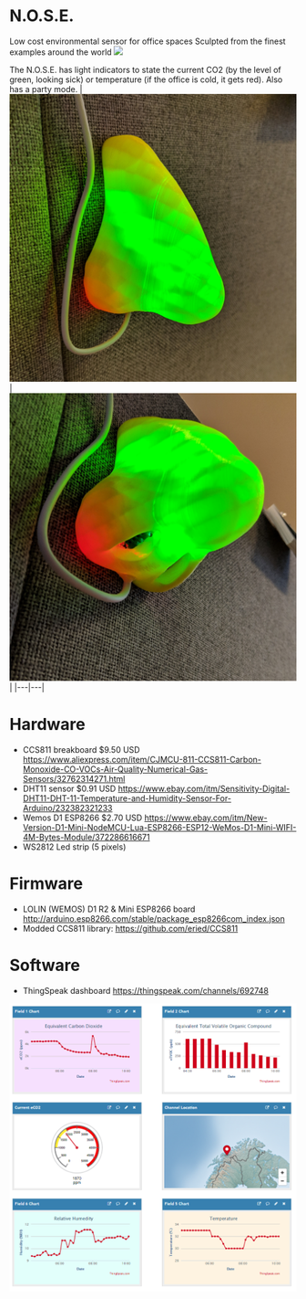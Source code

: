# N.O.S.E.
Low cost environmental sensor for office spaces
Sculpted from the finest examples around the world
![](https://media.giphy.com/media/47ycClOoBn6siep6GK/giphy.gif)

The N.O.S.E. has light indicators to state the current CO2 (by the level of green, looking sick) or temperature (if the office is cold, it gets red). Also has a party mode.
|![](design/img/02.jpg)|![](design/img/01.jpg)|
|---|---|


# Hardware
* CCS811 breakboard $9.50 USD https://www.aliexpress.com/item/CJMCU-811-CCS811-Carbon-Monoxide-CO-VOCs-Air-Quality-Numerical-Gas-Sensors/32762314271.html
* DHT11 sensor $0.91 USD https://www.ebay.com/itm/Sensitivity-Digital-DHT11-DHT-11-Temperature-and-Humidity-Sensor-For-Arduino/232382321233
* Wemos D1 ESP8266 $2.70 USD https://www.ebay.com/itm/New-Version-D1-Mini-NodeMCU-Lua-ESP8266-ESP12-WeMos-D1-Mini-WIFI-4M-Bytes-Module/372286616671
* WS2812 Led strip (5 pixels)

# Firmware
* LOLIN (WEMOS) D1 R2 & Mini ESP8266 board http://arduino.esp8266.com/stable/package_esp8266com_index.json
* Modded CCS811 library: https://github.com/eried/CCS811

# Software 
* ThingSpeak dashboard https://thingspeak.com/channels/692748

![](dashboard.PNG)
